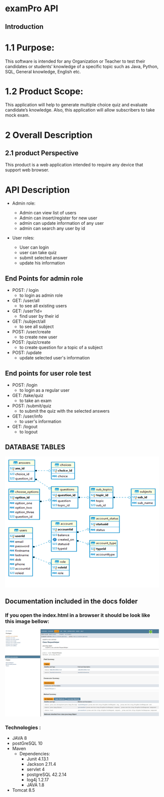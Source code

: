 # examPro API
## Introduction
# 1.1	Purpose: 
This software is intended for any Organization or Teacher to test their candidates or students’ knowledge of a specific topic such as Java, Python, SQL, General knowledge, English etc. 
# 1.2	Product Scope: 
This application will help to generate multiple choice quiz and evaluate candidate’s knowledge. Also, this application will allow subscribers to take mock exam. 
# 2	Overall Description 
## 2.1	product Perspective 
This product is a web application intended to require any device that support web browser. 
# API Description
 - Admin role:
    - Admin can view list of users
    - Admin can insert/register for  new user
    - admin can update information of any user
    - admin can search any user by id 

 - User roles:
    - User can login
    - user can take quiz 
    - submit selected answer
    - update his information 
## End Points for admin role
- POST: / login
    - to login as admin role
- GET: /user/all
    - to see all existing users 
- GET: /user?id=
    - find user by their id 
- GET: /subject/all
    - to see all subject
- POST: /user/create
    - to create new user 
- POST: /quiz/create
    - to create question for a topic of a subject 
- POST: /update  
    - update selected user's information 
## End points for user role test 
- POST: /login 
    - to login as a regular user
- GET: /take/quiz
    - to take an exam 
- POST: /submit/quiz
    - to submit the quiz with the selected answers
- GET: /user/info
    - to user's information 
- GET: /logout
    - to logout 
## DATABASE TABLES 
![Relational Database Table](./images/data_table.png)
## Documentation included in the docs folder 
### If you open the index.html in a browser it should be look like this image bellow:
![Sample image](./images/documentation.PNG)
### Technologies :
- JAVA 8
- postGreSQL 10
- Maven
    - Dependencies:
        - Junit 4.13.1
        - Jackson 2.11.4
        - servlet 4
        - postgreSQL 42.2.14
        - log4j 1.2.17
        - JAVA 1.8 
- Tomcat 8.5



